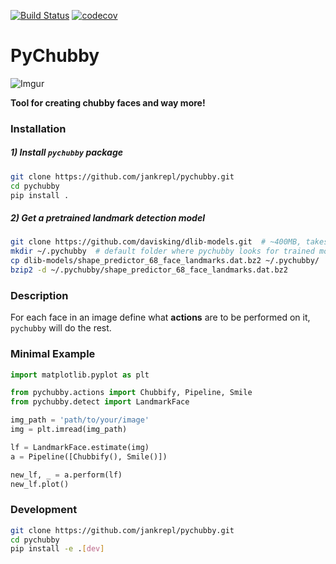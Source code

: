 [![Build Status](https://travis-ci.com/jankrepl/pychubby.svg?branch=master)](https://travis-ci.com/jankrepl/pychubby)
[![codecov](https://codecov.io/gh/jankrepl/pychubby/branch/master/graph/badge.svg)](https://codecov.io/gh/jankrepl/pychubby)

# PyChubby
![Imgur](https://i.imgur.com/Qydlys5.gifv)

**Tool for creating chubby faces and way more!**

### Installation
##### 1) Install `pychubby` package
```bash
git clone https://github.com/jankrepl/pychubby.git
cd pychubby
pip install .
```
##### 2) Get a pretrained landmark detection model
```bash
git clone https://github.com/davisking/dlib-models.git  # ~400MB, takes some time to download
mkdir ~/.pychubby  # default folder where pychubby looks for trained models
cp dlib-models/shape_predictor_68_face_landmarks.dat.bz2 ~/.pychubby/
bzip2 -d ~/.pychubby/shape_predictor_68_face_landmarks.dat.bz2
```


### Description
For each face in an image define what **actions** are to be performed on it, `pychubby` will do the rest.

### Minimal Example
```python
import matplotlib.pyplot as plt

from pychubby.actions import Chubbify, Pipeline, Smile
from pychubby.detect import LandmarkFace

img_path = 'path/to/your/image'
img = plt.imread(img_path)

lf = LandmarkFace.estimate(img)
a = Pipeline([Chubbify(), Smile()])

new_lf, _ = a.perform(lf)
new_lf.plot()
```

### Development
```bash
git clone https://github.com/jankrepl/pychubby.git
cd pychubby
pip install -e .[dev]
```

